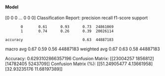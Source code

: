 #### Model
[0 0 0 ... 0 0 0]
Classification Report:
              precision    recall  f1-score   support

           0       0.61      0.93      0.73  24861069
           1       0.74      0.26      0.39  20026114

    accuracy                           0.63  44887183
   macro avg       0.67      0.59      0.56  44887183
weighted avg       0.67      0.63      0.58  44887183

Accuracy: 0.6293102866357196
Confusion Matrix:
[[23004257  1856812]
 [14782405  5243709]]
Confusion Matrix (%):
[[51.24905477  4.13661958]
 [32.93235176 11.68197389]]
